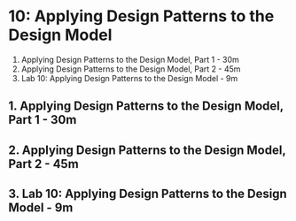 # 10: Applying Design Patterns to the Design Model

1. Applying Design Patterns to the Design Model, Part 1 - 30m
2. Applying Design Patterns to the Design Model, Part 2 - 45m
3. Lab 10: Applying Design Patterns to the Design Model - 9m

## 1. Applying Design Patterns to the Design Model, Part 1 - 30m
## 2. Applying Design Patterns to the Design Model, Part 2 - 45m
## 3. Lab 10: Applying Design Patterns to the Design Model - 9m
